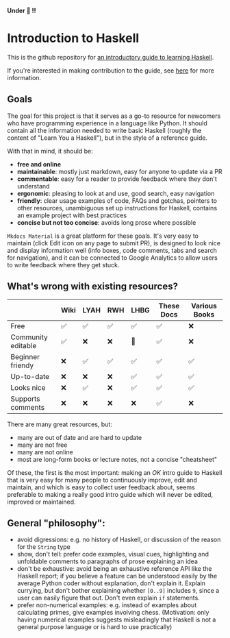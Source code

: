 **Under :construction: !!**

# Introduction to Haskell

This is the github repository for [an introductory guide to learning Haskell](https://haskell-docs.netlify.app/).

If you're interested in making contribution to the guide, see [here](/Contributing.md) for more information.

## Goals

The goal for this project is that it serves as a go-to resource for newcomers who have programming experience in a language like Python. It should contain all the information needed to write basic Haskell (roughly the content of "Learn You a Haskell"), but in the style of a reference guide.

With that in mind, it should be:

- **free and online**
- **maintainable**: mostly just markdown, easy for anyone to update via a PR
- **commentable**: easy for a reader to provide feedback where they don't understand
- **ergonomic**: pleasing to look at and use, good search, easy navigation
- **friendly**: clear usage examples of code, FAQs and gotchas, pointers to other resources, unambiguous set up instructions for Haskell, contains an example project with best practices
- **concise but not too concise**: avoids long prose where possible 

`Mkdocs Material` is a great platform for these goals. It's very easy to maintain (click Edit icon on any page to submit PR), is designed to look nice and display information well (info boxes, code comments, tabs and search for navigation), and it can be connected to Google Analytics to allow users to write feedback where they get stuck.

## What's wrong with existing resources?

|                    | Wiki               | LYAH               | RWH                | LHBG               | These Docs         | Various Books      |
| ------------------ | ------------------ | -----------------  | ------------------ | ------------------ | ------------------ | ------------------ |
| Free               | :white_check_mark: | :white_check_mark: | :white_check_mark: | :white_check_mark: | :white_check_mark: | :x:                |
| Community editable | :white_check_mark: | :x:                | :x:                | :pushpin:          | :white_check_mark: | :x:                |
| Beginner friendy   | :x:                | :white_check_mark: | :white_check_mark: | :white_check_mark: | :white_check_mark: | :white_check_mark: |
| Up-to-date         | :x:                | :x:                | :x:                | :white_check_mark: | :white_check_mark: | :white_check_mark: |
| Looks nice         | :x:                | :white_check_mark: | :x:                | :white_check_mark: | :white_check_mark: | :white_check_mark: |
| Supports comments  | :x:                | :x:                | :x:                | :x:                | :white_check_mark: | :x:                |



There are many great resources, but:

- many are out of date and are hard to update
- many are not free 
- many are not online
- most are long-form books or lecture notes, not a concise "cheatsheet"

Of these, the first is the most important: making an *OK* intro guide to Haskell that is very easy for many people to continuously improve, edit and maintain, and which is easy to collect user feedback about, seems preferable to making a really good intro guide which will never be edited, improved or maintained.


## General "philosophy":

- avoid digressions: e.g. no history of Haskell, or discussion of the reason for the `String` type 
- show, don't tell: prefer code examples, visual cues, highlighting and unfoldable comments to paragraphs of prose explaining an idea
- don't be exhaustive: avoid being an exhaustive reference API like the Haskell report; if you believe a feature can be understood easily by the average Python coder without explanation, don't explain it. Explain currying, but don't bother explaining whether `[0..9]` includes `9`, since a user can easily figure that out. Don't even explain `if` statements.
- prefer non-numerical examples: e.g. instead of examples about calculating primes, give examples involving chess. (Motivation: only having numerical examples suggests misleadingly that Haskell is not a general purpose language or is hard to use practically)

